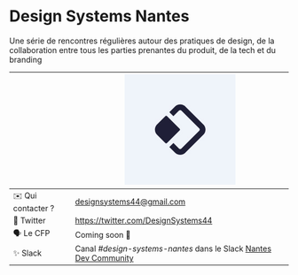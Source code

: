 # Design Systems Nantes

Une série de rencontres régulières autour des pratiques de design, de la collaboration entre tous les parties prenantes du produit, de la tech et du branding

|                    | ![logo](PP.jpg)                                                                                     |
| ------------------ | --------------------------------------------------------------------------------------------------- |
| ✉️ Qui contacter ? | designsystems44@gmail.com                                                                           |
| 🐣 Twitter         | https://twitter.com/DesignSystems44                                                                 |
| 🗣 Le CFP           | Coming soon 🙌                                                                                      |
| ✨ Slack           | Canal _#design-systems-nantes_ dans le Slack [Nantes Dev Community](nantes-dev-community.slack.com) |
